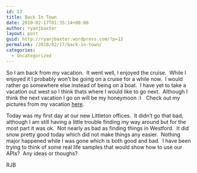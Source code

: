 ```yaml
---
id: 13
title: Back In Town
date: 2010-02-17T01:35:14+00:00
author: ryanjbaxter
layout: post
guid: http://ryanjbaxter.wordpress.com/?p=13
permalink: /2010/02/17/back-in-town/
categories:
  - Uncategorized
---
```

So I am back from my vacation.  It went well, I enjoyed the cruise.  While I enjoyed it I probably won&#8217;t be going on a cruise for a while now.  I would rather go somewhere else instead of being on a boat.  I have yet to take a vacation out west so I think thats where I would like to go next.  Although I think the next vacation I go on will be my honeymoon <img src="http://ryanjbaxter.com/wp-includes/images/smilies/simple-smile.png" alt=":)" class="wp-smiley" style="height: 1em; max-height: 1em;" />  Check out my pictures from my vacation <a href="http://www.facebook.com/album.php?aid=2343135&id=1807077&l=c61e5a0c0e" target="_blank">here</a>.

Today was my first day at our new Littleton offices.  It didn&#8217;t go that bad, although I am still having a little trouble finding my way around but for the most part it was ok.  Not nearly as bad as finding things in Westford.  It did snow pretty good today which did not make things any easier.  Nothing major happened while I was gone which is both good and bad.  I have been trying to think of some real life samples that would show how to use our APIs?  Any ideas or thoughs?

RJB